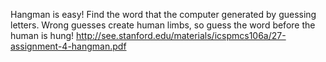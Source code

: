 Hangman is easy! Find the word that the computer generated by guessing letters. Wrong guesses create human limbs, so guess the word before the human is hung!
http://see.stanford.edu/materials/icspmcs106a/27-assignment-4-hangman.pdf
